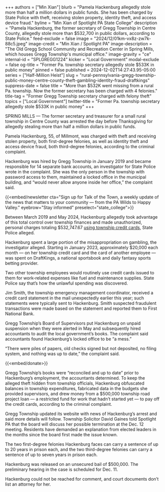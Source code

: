 +++
authors = ["Min Xian"]
blurb = "Pamela Hackenburg allegedly stole more than half a million dollars in public funds. She has been charged by State Police with theft, receiving stolen property, identity theft, and access device fraud."
byline = "Min Xian of Spotlight PA State College"
description = "Pamela Hackenburg, the former secretary of Gregg Township in Centre County, allegedly stole more than $532,700 in public dollars, according to State Police."
feed-exclude = false
image = "2024/12/01km-vx8z-zw7k-88c5.jpeg"
image-credit = "Min Xian / Spotlight PA"
image-description = "The Old Gregg School Community and Recreation Center in Spring Mills, which houses Gregg Township's municipal office."
image-gravity = "ce"
internal-id = "SPLGREGG1224"
kicker = "Local Government"
modal-exclude = false
og-title = "Former Pa. township secretary allegedly stole $533K in public money"
pinned = false
published = 2024-12-02T14:27:43.95-05:00
series = ["Half-Million Heist"]
slug = "rural-pennsylvania-gregg-township-public-money-centre-county-theft-gambling-identity-fraud-draftkings"
suppress-date = false
title = "More than $532K went missing from a rural Pa. township. Now the former secretary has been charged with 4 felonies."
title-tag = "Former Gregg Township secretary charged with felony theft"
topics = ["Local Government"]
twitter-title = "Former Pa. township secretary allegedly stole $533K in public money"
+++

SPRING MILLS — The former secretary and treasurer for a small rural township in Centre County was arrested the day before Thanksgiving for allegedly stealing more than half a million dollars in public funds.

Pamela Hackenburg, 55, of Millmont, was charged with theft and receiving stolen property, both first-degree felonies, as well as identity theft and access device fraud, both third-degree felonies, according to the criminal complaint.

Hackenburg was hired by Gregg Township in January 2019 and became responsible for 14 separate bank accounts, an investigator for State Police wrote in the complaint. She was the only person in the township with password access to them, maintained a locked office in the municipal building, and “would never allow anyone inside her office,” the complaint said.

{{<embed/newsletter cta="Sign up for Talk of the Town, a weekly update of the news that matters to your community — from the PA Wilds to Happy Valley." eyebrow="Stay informed" preselect="state_college">}}

Between March 2019 and May 2024, Hackenburg allegedly took advantage of this total control over township finances and made unauthorized, personal charges totaling $532,747.67 <a href="https://www.spotlightpa.org/statecollege/2024/08/gregg-township-centre-county-local-government-misuse-public-funds-state-police/">using township credit cards</a>, State Police alleged.

Hackenburg spent a large portion of the misappropriation on gambling, the investigator alleged. Starting in January 2023, approximately $20,000 each month — on her township credit card and the card of another employee — was spent on DraftKings, a national sportsbook and daily fantasy sports betting provider.

Two other township employees would routinely use credit cards issued to them for work-related expenses like fuel and maintenance supplies. State Police say that’s how the unlawful spending was discovered.

Jim Smith, the township emergency management coordinator, received a credit card statement in the mail unexpectedly earlier this year; such statements were typically sent to Hackenburg. Smith suspected fraudulent transactions were made based on the statement and reported them to First National Bank.

Gregg Township’s Board of Supervisors put Hackenburg on unpaid suspension when they were alerted in May and subsequently hired accountants to audit the local government’s books. The complaint said accountants found Hackenburg’s locked office to be “a mess.”

“There were piles of papers, old checks signed but not deposited, no filing system, and nothing was up to date,” the complaint said.

{{<embed/donate>}}

Gregg Township’s books were “reconciled and up to date” prior to Hackenburg’s employment, the accountants determined. To keep the alleged theft hidden from township officials, Hackenburg obfuscated balances in township expenditures, fabricated data in the budgets she provided supervisors, and drew money from a $500,000 township road project loan — a restricted fund for work that hadn’t started yet — to pay off the credit cards, according to the criminal complaint.

Gregg Township updated its website with news of Hackenburg’s arrest and said more details will follow. Township Solicitor David Gaines told Spotlight PA that the board will discuss her possible termination at the Dec. 12 meeting. Residents have demanded an explanation from elected leaders in the months since the board first made the issue known.

The two first-degree felonies Hackenburg faces can carry a sentence of up to 20 years in prison each, and the two third-degree felonies can carry a sentence of up to seven years in prison each.

Hackenburg was released on an unsecured bail of $500,000. The preliminary hearing in the case is scheduled for Dec. 11.

Hackenburg could not be reached for comment, and court documents don’t list an attorney for her.

